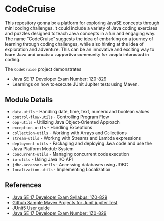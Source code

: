 # CodeCruise
This repository gonna be a platform for exploring JavaSE concepts through mini coding challenges. It could include a variety of Java coding exercises and puzzles designed to teach Java concepts in a fun and engaging way. The name "CodeCruise" suggests the idea of embarking on a journey of learning through coding challenges, while also hinting at the idea of exploration and adventure. This can be an innovative and exciting way to learn Java and create a supportive community for people interested in coding.

The `CodeCruise` project demonstrates 
* Java SE 17 Developer Exam Number: 1Z0-829 
* Learnings on how to execute JUnit Jupiter tests using Maven.

## Module Details
* `data-utils` - Handling date, time, text, numeric and boolean values
* `control-flow-utils` - Controlling Program Flow
* `oop-utils` - Utilizing Java Object-Oriented Approach
* `exception-utils` - Handling Exceptions
* `collection-utils` - Working with Arrays and Collections
* `stream-utils` - Working with Streams and Lambda expressions
* `deployment-utils` - Packaging and deploying Java code and use the Java Platform Module System
* `concurrent-utils` - Managing concurrent code execution
* `io-utils` - Using Java I/O API
* `jdbc-accessor-utils` - Accessing databases using JDBC
* `localization-utils` - Implementing Localization

## References
* [Java SE 17 Developer Exam Syllabus: 1Z0-829](https://education.oracle.com/java-se-17-developer/pexam_1Z0-829)
* [Github Sample Maven Projects for Junit jupiter Test](https://github.com/junit-team/junit5-samples/tree/main/junit5-jupiter-starter-maven)
* [JUnit5 User guide](https://junit.org/junit5/docs/current/user-guide/)
* [Java SE 17 Developer Exam Number: 1Z0-829](https://www.udemy.com/course/java-se-17-developer-exam-number-1z0-829/?utm_source=adwords&utm_medium=udemyads&utm_campaign=LongTail-New_la.EN_cc.ROWMTA-B&utm_content=deal4584&utm_term=_._ag_101378276820_._ad_533999945410_._kw__._de_c_._dm__._pl__._ti_dsa-1007766171032_._li_9064342_._pd__._&matchtype=&gclid=Cj0KCQjw_r6hBhDdARIsAMIDhV9dSM3lYjw7U5Lrpy1lytkOvlHvtVNgc7MmXPUZHZpxOdgoXdgZOf8aAuIvEALw_wcB)
